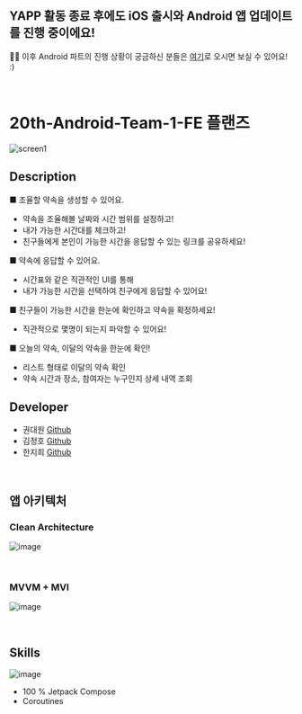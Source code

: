 ## YAPP 활동 종료 후에도 iOS 출시와 Android 앱 업데이트를 진행 중이에요!
🙋‍♀️ 이후 Android 파트의 진행 상황이 궁금하신 분들은 [여기](https://github.com/Team-Planz/Planz-Android)로 오시면 보실 수 있어요! :)

<br>

# 20th-Android-Team-1-FE 플랜즈
![screen1](https://user-images.githubusercontent.com/33443660/183038971-0e87d601-16d9-485a-857e-031ae9fa285e.png)

## Description

■ 조율할 약속을 생성할 수 있어요.
- 약속을 조율해볼 날짜와 시간 범위를 설정하고!
- 내가 가능한 시간대를 체크하고!
- 친구들에게 본인이 가능한 시간을 응답할 수 있는 링크를 공유하세요!

■ 약속에 응답할 수 있어요.
- 시간표와 같은 직관적인 UI를 통해 
- 내가 가능한 시간을 선택하여 친구에게 응답할 수 있어요!

■ 친구들이 가능한 시간을 한눈에 확인하고 약속을 확정하세요!
- 직관적으로 몇명이 되는지 파악할 수 있어요!

■ 오늘의 약속, 이달의 약속을 한눈에 확인!
- 리스트 형태로 이달의 약속 확인
- 약속 시간과 장소, 참여자는 누구인지 상세 내역 조회

## Developer
- 권대원 [Github](https://github.com/KwonDae)
- 김정호 [Github](https://github.com/hoyahozz)
- 한지희 [Github](https://github.com/jihee-dev)

<br>

## 앱 아키텍처
### Clean Architecture
![image](https://user-images.githubusercontent.com/33443660/183052546-59e53292-72c5-480c-ba5c-1a302376ddd6.png)

<br>

### MVVM + MVI
![image](https://user-images.githubusercontent.com/33443660/183053817-2b0c7b08-6955-4ec0-aa4e-a58c3f9d84b8.png)

<br>

## Skills

![image](https://user-images.githubusercontent.com/33443660/183053485-631a62f7-1422-479b-88d5-5a1860472a13.png)<br>
- 100 % Jetpack Compose
- Coroutines
